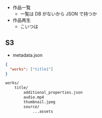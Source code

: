 - 作品一覧
  - 一覧は DB がないから JSON で持つか
- 作品再生
  - こいつは

## S3

- metadata.json

```json
{
  "works": ["title1"]
}
```

```txt
works/
    title/
        additional_properties.json
        audio.mp4
        thumbnail.jpeg
        source/
            ...assets
```
